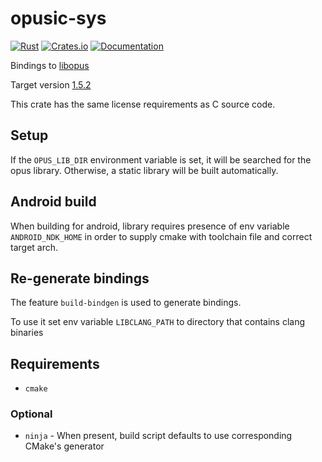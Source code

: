 # opusic-sys

[![Rust](https://github.com/DoumanAsh/opusic-sys/actions/workflows/rust.yml/badge.svg)](https://github.com/DoumanAsh/opusic-sys/actions/workflows/rust.yml)
[![Crates.io](https://img.shields.io/crates/v/opusic-sys.svg)](https://crates.io/crates/opusic-sys)
[![Documentation](https://docs.rs/opusic-sys/badge.svg)](https://docs.rs/crate/opusic-sys/)

Bindings to [libopus](https://github.com/xiph/opus)

Target version [1.5.2](https://github.com/xiph/opus/releases/tag/v1.5.2)

This crate has the same license requirements as C source code.

## Setup

If the `OPUS_LIB_DIR` environment variable is set, it will be searched for the opus
library. Otherwise, a static library will be built automatically.

## Android build

When building for android, library requires presence of env variable `ANDROID_NDK_HOME` in order to supply
cmake with toolchain file and correct target arch.

## Re-generate bindings

The feature `build-bindgen` is used to generate bindings.

To use it set env variable `LIBCLANG_PATH` to directory that contains clang binaries

## Requirements

- `cmake`

### Optional

- `ninja` - When present, build script defaults to use corresponding CMake's generator
